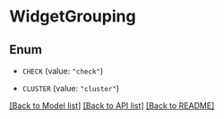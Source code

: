 # WidgetGrouping

## Enum


* `CHECK` (value: `"check"`)

* `CLUSTER` (value: `"cluster"`)


[[Back to Model list]](../README.md#documentation-for-models) [[Back to API list]](../README.md#documentation-for-api-endpoints) [[Back to README]](../README.md)


